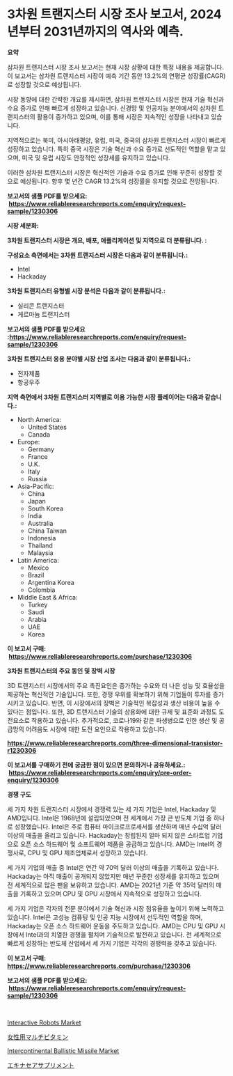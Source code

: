 <p><h1>3차원 트랜지스터 시장 조사 보고서, 2024년부터 2031년까지의 역사와 예측.</h1></p><p><strong>요약</strong></p>
<p><p>삼차원 트랜지스터 시장 조사 보고서는 현재 시장 상황에 대한 특정 내용을 제공합니다. 이 보고서는 삼차원 트랜지스터 시장이 예측 기간 동안 13.2%의 연평균 성장률(CAGR)로 성장할 것으로 예상됩니다.</p><p>시장 동향에 대한 간략한 개요를 제시하면, 삼차원 트랜지스터 시장은 현재 기술 혁신과 수요 증가로 인해 빠르게 성장하고 있습니다. 신경망 및 인공지능 분야에서의 삼차원 트랜지스터의 활용이 증가하고 있으며, 이를 통해 시장은 지속적인 성장을 나타내고 있습니다.</p><p>지역적으로는 북미, 아시아태평양, 유럽, 미국, 중국의 삼차원 트랜지스터 시장이 빠르게 성장하고 있습니다. 특히 중국 시장은 기술 혁신과 수요 증가로 선도적인 역할을 맡고 있으며, 미국 및 유럽 시장도 안정적인 성장세를 유지하고 있습니다.</p><p>이러한 삼차원 트랜지스터 시장은 혁신적인 기술과 수요 증가로 인해 꾸준히 성장할 것으로 예상됩니다. 향후 몇 년간 CAGR 13.2%의 성장률을 유지할 것으로 전망됩니다.</p></p>
<p><strong>보고서의 샘플 PDF를 받으세요: &nbsp;<a href="https://www.reliableresearchreports.com/enquiry/request-sample/1230306">https://www.reliableresearchreports.com/enquiry/request-sample/1230306</a></strong></p>
<p><strong>시장 세분화:</strong></p>
<p><strong> 3차원 트랜지스터 시장은 개요, 배포, 애플리케이션 및 지역으로 더 분류됩니다. :</strong></p>
<p><strong>구성요소 측면에서는 3차원 트랜지스터 시장은 다음과 같이 분류됩니다.:</strong></p>
<p><ul><li>Intel</li><li>Hackaday</li></ul></p>
<p><strong> 3차원 트랜지스터 유형별 시장 분석은 다음과 같이 분류됩니다.:</strong></p>
<p><ul><li>실리콘 트랜지스터</li><li>게르마늄 트랜지스터</li></ul></p>
<p><strong>보고서의 샘플 PDF를 받으세요 :<a href="https://www.reliableresearchreports.com/enquiry/request-sample/1230306">https://www.reliableresearchreports.com/enquiry/request-sample/1230306</a></strong></p>
<p><strong> 3차원 트랜지스터 응용 분야별 시장 산업 조사는 다음과 같이 분류됩니다.:</strong></p>
<p><ul><li>전자제품</li><li>항공우주</li></ul></p>
<p><strong>지역 측면에서 3차원 트랜지스터 지역별로 이용 가능한 시장 플레이어는 다음과 같습니다.:</strong></p>
<p><ul>
    <li>
        North America:
        <ul>
            <li>United States</li>
            <li>Canada</li>
        </ul>
    </li>
    <li>
        Europe:
        <ul>
            <li>Germany</li>
            <li>France</li>
            <li>U.K.</li>
            <li>Italy</li>
            <li>Russia</li>
        </ul>
    </li>
    <li>
        Asia-Pacific:
        <ul>
            <li>China</li>
            <li>Japan</li>
            <li>South Korea</li>
            <li>India</li>
            <li>Australia</li>
            <li>China Taiwan</li>
            <li>Indonesia</li>
            <li>Thailand</li>
            <li>Malaysia</li>
        </ul>
    </li>
    <li>
        Latin America:
        <ul>
            <li>Mexico</li>
            <li>Brazil</li>
            <li>Argentina Korea</li>
            <li>Colombia</li>
        </ul>
    </li>
    <li>
        Middle East & Africa:
        <ul>
            <li>Turkey</li>
            <li>Saudi</li>
            <li>Arabia</li>
            <li>UAE</li>
            <li>Korea</li>
        </ul>
    </li>
    </ul></p>
<p><strong>이 보고서 구매: &nbsp;<a href="https://www.reliableresearchreports.com/purchase/1230306">https://www.reliableresearchreports.com/purchase/1230306</a></strong></p>
<p><strong>3차원 트랜지스터의 주요 동인 및 장벽 시장</strong></p>
<p><p>3D 트랜지스터 시장에서의 주요 촉진요인은 증가하는 수요와 더 나은 성능 및 효율성을 제공하는 혁신적인 기술입니다. 또한, 경쟁 우위를 확보하기 위해 기업들이 투자를 증가시키고 있습니다. 반면, 이 시장에서의 장벽은 기술적인 복잡성과 생산 비용이 높을 수 있다는 점입니다. 또한, 3D 트랜지스터 기술의 상용화에 대한 규제 및 표준화 과정도 도전요소로 작용하고 있습니다. 추가적으로, 코로나19와 같은 파생병으로 인한 생산 및 공급망의 어려움도 시장에 대한 도전 요인으로 작용하고 있습니다.</p></p>
<p><strong><a href="https://www.reliableresearchreports.com/three-dimensional-transistor-r1230306">https://www.reliableresearchreports.com/three-dimensional-transistor-r1230306</a></strong></p>
<p><strong>이 보고서를 구매하기 전에 궁금한 점이 있으면 문의하거나 공유하세요.: &nbsp;<a href="https://www.reliableresearchreports.com/enquiry/pre-order-enquiry/1230306">https://www.reliableresearchreports.com/enquiry/pre-order-enquiry/1230306</a></strong></p>
<p><strong>경쟁 구도</strong></p>
<p><p>세 가지 차원 트랜지스터 시장에서 경쟁력 있는 세 가지 기업은 Intel, Hackaday 및 AMD입니다. Intel은 1968년에 설립되었으며 전 세계에서 가장 큰 반도체 기업 중 하나로 성장했습니다. Intel은 주로 컴퓨터 마이크로프로세서를 생산하며 매년 수십억 달러 이상의 매출을 올리고 있습니다. Hackaday는 창립된지 얼마 되지 않은 스타트업 기업으로 오픈 소스 하드웨어 및 소프트웨어 제품을 공급하고 있습니다. AMD는 Intel의 경쟁사로, CPU 및 GPU 제조업체로서 성장하고 있습니다. </p><p>세 가지 기업의 매출 중 Intel은 연간 약 70억 달러 이상의 매출을 기록하고 있습니다. Hackaday는 아직 매출이 공개되지 않았지만 매년 꾸준한 성장세를 유지하고 있으며 전 세계적으로 많은 팬을 보유하고 있습니다. AMD는 2021년 기준 약 35억 달러의 매출을 기록하고 있으며 CPU 및 GPU 시장에서 지속적으로 성장하고 있습니다.</p><p>세 가지 기업은 각자의 전문 분야에서 기술 혁신과 시장 점유율을 높이기 위해 노력하고 있습니다. Intel은 고성능 컴퓨팅 및 인공 지능 시장에서 선두적인 역할을 하며, Hackaday는 오픈 소스 하드웨어 운동을 주도하고 있습니다. AMD는 CPU 및 GPU 시장에서 Intel과의 치열한 경쟁을 펼치며 기술적으로 발전하고 있습니다. 전 세계적으로 빠르게 성장하는 반도체 산업에서 세 가지 기업은 각각의 경쟁력을 갖추고 있습니다.</p></p>
<p><strong>이 보고서 구매: &nbsp; <a href="https://www.reliableresearchreports.com/purchase/1230306">https://www.reliableresearchreports.com/purchase/1230306</a></strong></p>
<p><strong>보고서의 샘플 PDF를 받으세요: &nbsp;<a href="https://www.reliableresearchreports.com/enquiry/request-sample/1230306">https://www.reliableresearchreports.com/enquiry/request-sample/1230306</a></strong><strong></strong></p>
<p>&nbsp;</p>
<p><p><a href="https://github.com/AKSHATREPORTPRIME/Market-Research-Report-List-4/blob/main/interactive-robots-market.md">Interactive Robots Market</a></p><p><a href="https://github.com/KaydenJohns1964/Market-Research-Report-List-1/blob/main/609764633947.md">女性用マルチビタミン</a></p><p><a href="https://github.com/indrystar/Market-Research-Report-List-3/blob/main/intercontinental-ballistic-missile-market.md">Intercontinental Ballistic Missile Market</a></p><p><a href="https://github.com/marbadji/Market-Research-Report-List-1/blob/main/761198333946.md">エキナセアサプリメント</a></p></p>